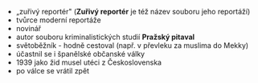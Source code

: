 - „zuřivý reportér" (**Zuřivý reportér** je též název souboru jeho reportáží)
- tvůrce moderní reportáže
- novinář
- autor souboru kriminalistických studií **Pražský pitaval**
- světoběžník - hodně cestoval (např. v převleku za muslima do Mekky)
- účastnil se i španělské občanské války
- 1939 jako žid musel utéci z Československa
- po válce se vrátil zpět